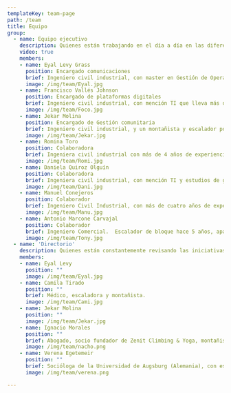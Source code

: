 ```yaml
---
templateKey: team-page
path: /team
title: Equipo
group:
  - name: Equipo ejecutivo
    description: Quienes están trabajando en el día a día en las diferentes iniciativas de la fundación
    video: true
    members:
    - name: Eyal Levy Grass
      position: Encargado comunicaciones
      brief: Ingeniero civil industrial, con master en Gestión de Operaciones y otro en Sustainability Management en Columbia University. Escalador y montañista con aventuras en Chile, Estados Unidos y la Patagonia.
      image: /img/team/Eyal.jpg
    - name: Francisco Vallés Johnson
      position: Encargado de plataformas digitales
      brief: Ingeniero civil industrial, con mención TI que lleva más de 5 años desarrollando aplicaciones web y móviles. Un aficionado de la escalada y del montañismo desde hace 10 años.
      image: /img/team/Foco.jpg
    - name: Jekar Molina
      position: Encargado de Gestión comunitaria
      brief: Ingeniero civil industrial, y un montañista y escalador por sobre todas las cosas.
      image: /img/team/Jekar.jpg
    - name: Romina Toro
      position: Colaboradora
      brief: Ingeniera civil industrial con más de 4 años de experiencia en consultoría estratégica. Una montañista de altura, que ha recorrido volcanes y montañas a lo largo de los Andes.
      image: /img/team/Romi.jpg
    - name: Daniela Quiroz Olguín
      position: Colaboradora
      brief: Ingeniera civil industrial, con mención TI y estudios de género y políticas públicas. Lleva más de 3 años trabajando en sociedad civil y desarrollando tecnología cívica. Una montañista con expediciones en Chile, Perú, Ecuador y Bolivia.
      image: /img/team/Dani.jpg
    - name: Manuel Conejeros
      position: Colaborador
      brief: Ingeniero Civil Industrial, con más de cuatro años de experiencia en sustentabilidad empresarial con especial foco en Empresas B. Disfruta de la conexión con la naturaleza a través de la escalada hace más de 3 años.
      image: /img/team/Manu.jpg
    - name: Antonio Marcone Carvajal
      position: Colaborador
      brief: Ingeniero Comercial.  Escalador de bloque hace 5 años, apasionado por la fotografía y sustentabilidad.
      image: /img/team/Tony.jpg
  - name: 'Directorio'
    description: Quienes están constantemente revisando las iniciativas de la organización y sus lineamientos, además aportando desde sus expertises consejos
    members:
    - name: Eyal Levy
      position: ""
      image: /img/team/Eyal.jpg
    - name: Camila Tirado
      position: ""
      brief: Médico, escaladora y montañista.
      image: /img/team/Cami.jpg
    - name: Jekar Molina
      position: ""
      image: /img/team/Jekar.jpg
    - name: Ignacio Morales
      position: ""
      brief: Abogado, socio fundador de Zenit Climbing & Yoga, montañista, escalador, abridor de rutas nuevas en distintas partes de los Andes.
      image: /img/team/nacho.png
    - name: Verena Egetemeir
      position: ""
      brief: Socióloga de la Universidad de Augsburg (Alemania), con estudios complementarios en Geografía Social y Ciencia Política. Escaladora hace más de 10 años.
      image: /img/team/verena.png

---
```

